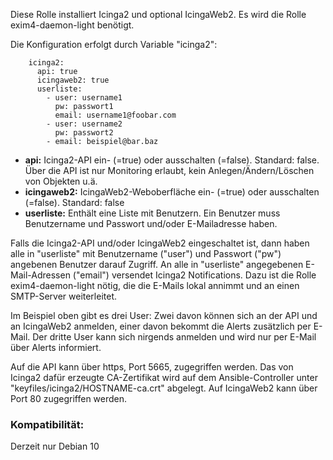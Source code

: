 Diese Rolle installiert Icinga2 und optional IcingaWeb2.
Es wird die Rolle exim4-daemon-light benötigt.

Die Konfiguration erfolgt durch Variable "icinga2":
```
    icinga2:
      api: true
      icingaweb2: true
      userliste:
        - user: username1
          pw: passwort1
          email: username1@foobar.com
        - user: username2
          pw: passwort2
        - email: beispiel@bar.baz
```
- **api:** Icinga2-API ein- (=true) oder ausschalten (=false). Standard: false. Über die API ist nur Monitoring erlaubt, kein Anlegen/Ändern/Löschen von Objekten u.ä.
- **icingaweb2:** IcingaWeb2-Weboberfläche ein- (=true) oder ausschalten (=false). Standard: false
- **userliste:** Enthält eine Liste mit Benutzern. Ein Benutzer muss Benutzername und Passwort und/oder E-Mailadresse haben.

Falls die Icinga2-API und/oder IcingaWeb2 eingeschaltet ist, dann haben alle in "userliste" mit Benutzername ("user") und Passwort ("pw") angebenen Benutzer darauf Zugriff.
An alle in "userliste" angegebenen E-Mail-Adressen ("email") versendet Icinga2 Notifications. Dazu ist die Rolle exim4-daemon-light nötig, die die E-Mails lokal annimmt und an einen SMTP-Server weiterleitet.

Im Beispiel oben gibt es drei User: Zwei davon können sich an der API und an IcingaWeb2 anmelden, einer davon bekommt die Alerts zusätzlich per E-Mail. Der dritte User kann sich nirgends anmelden und wird nur per E-Mail über Alerts informiert.


Auf die API kann über https, Port 5665, zugegriffen werden. Das von Icinga2 dafür erzeugte CA-Zertifikat wird auf dem Ansible-Controller unter "keyfiles/icinga2/HOSTNAME-ca.crt" abgelegt.
Auf IcingaWeb2 kann über Port 80 zugegriffen werden.

### Kompatibilität:
Derzeit nur Debian 10
